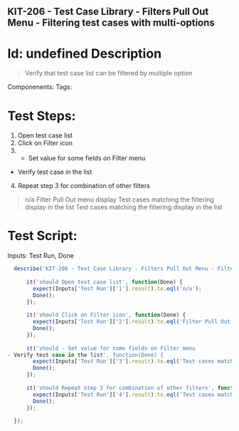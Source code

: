 KIT-206 - Test Case Library - Filters Pull Out Menu - Filtering test cases with multi-options
-----------

Id: undefined
Description
=============
> Verify that test case list can be filtered by multiple option

Componenents:
Tags: 

Test Steps:
=============
1. Open test case list
2. Click on Filter icon
3. - Set value for some fields on Filter menu
- Verify test case in the list
4. Repeat step 3 for combination of other filters
> n/a
> Filter Pull Out menu display
> Test cases matching the filtering display in the list
> Test cases matching the filtering display in the list


Test Script:
=============

Inputs: Test Run, Done

```javascript
  describe('KIT-206 - Test Case Library - Filters Pull Out Menu - Filtering test cases with multi-options', function(Inputs) {
    
      it('should Open test case list', function(Done) {
        expect(Inputs['Test Run']['1'].result).to.eql('n/a');
        Done();
      });
    
      it('should Click on Filter icon', function(Done) {
        expect(Inputs['Test Run']['2'].result).to.eql('Filter Pull Out menu display');
        Done();
      });
    
      it('should - Set value for some fields on Filter menu
- Verify test case in the list', function(Done) {
        expect(Inputs['Test Run']['3'].result).to.eql('Test cases matching the filtering display in the list');
        Done();
      });
    
      it('should Repeat step 3 for combination of other filters', function(Done) {
        expect(Inputs['Test Run']['4'].result).to.eql('Test cases matching the filtering display in the list');
        Done();
      });
    
  });
```
